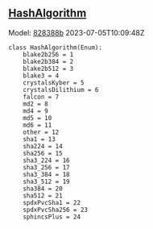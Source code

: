 ## [HashAlgorithm](https://github.com/spdx/spdx-3-model/blob/main/model/Core/Vocabularies/HashAlgorithm.md)
Model: [828388b](https://github.com/spdx/spdx-3-model/commit/828388b98c2374f1af6b760ab87fee0d4a11e3f4) 2023-07-05T10:09:48Z
```
class HashAlgorithm(Enum):
    blake2b256 = 1
    blake2b384 = 2
    blake2b512 = 3
    blake3 = 4
    crystalsKyber = 5
    crystalsDilithium = 6
    falcon = 7
    md2 = 8
    md4 = 9
    md5 = 10
    md6 = 11
    other = 12
    sha1 = 13
    sha224 = 14
    sha256 = 15
    sha3_224 = 16
    sha3_256 = 17
    sha3_384 = 18
    sha3_512 = 19
    sha384 = 20
    sha512 = 21
    spdxPvcSha1 = 22
    spdxPvcSha256 = 23
    sphincsPlus = 24
```
